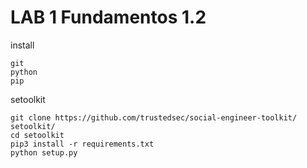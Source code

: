 # LAB 1 Fundamentos 1.2

install 

````
git
python
pip
````


setoolkit
```
git clone https://github.com/trustedsec/social-engineer-toolkit/ setoolkit/
cd setoolkit
pip3 install -r requirements.txt
python setup.py
```